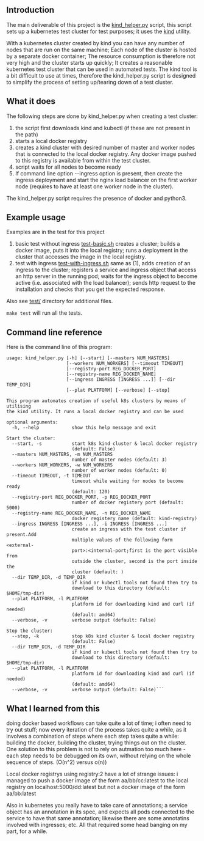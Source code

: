 
## Introduction

The main deliverable of this project is the [kind\_helper.py](https://github.com/MoserMichael/kind-helper/blob/master/kind_helper.py) script, this script sets up a kubernetes test cluster for test purposes; it uses the [kind](https://kubernetes.io/docs/setup/learning-environment/kind/) utility.

With a kubernetes cluster created by kind you can have any number of nodes that are run on the same machine; Each node of the cluster is hosted by a separate docker container; The resource consumption is therefore not very high and the cluster starts up quickly; It creates a reasonable kubernetes test cluster that can be used in automated tests. The kind tool is a bit difficult to use at times, therefore the kind\_helper.py script is designed to simplify the process of setting up/tearing down of a test cluster.

## What it does

The following steps are done by kind\_helper.py when creating a test cluster:

1. the script first downloads kind and kubectl (if these are not present in the path)
2. starts a local docker registry 
3. creates a kind cluster with desired number of master and worker nodes that is connected to the local docker registry. Any docker image pushed to this registry is available from within the test cluster.
4. script waits for all nodes to become ready
5. If command line option --ingress option is present, then create the ingress deployment and start the nginx load balancer on the first worker node (requires to have at least one worker node in the cluster). 

The kind\_helper.py script requires the presence of docker and python3.

## Example usage 

Examples are in the test for this project 

1. basic test without ingress [test-basic.sh](https://github.com/MoserMichael/kind-helper/blob/master/test/test-basic.sh) 
 creates a cluster; builds a docker image, puts it into the local registry; runs a deployment in the cluster that accesses the image in the local registry.
2. test with ingress [test-with-ingress.sh](https://github.com/MoserMichael/kind-helper/blob/master/test/test-with-ingress.sh)  same as (1), adds creation of an ingress to the cluster; registers a service and ingress object that access an http server in the running pod; waits for the ingress object to become active (i.e. associated with the load balancer); sends http request to the installation and checks that you get the expected response.

Also see [test/](https://github.com/MoserMichael/kind-helper/tree/master/test) directory for additional files.

`make test` will run all the tests.

## Command line reference

Here is the command line of this program:

```
usage: kind_helper.py [-h] [--start] [--masters NUM_MASTERS]
                      [--workers NUM_WORKERS] [--timeout TIMEOUT]
                      [--registry-port REG_DOCKER_PORT]
                      [--registry-name REG_DOCKER_NAME]
                      [--ingress INGRESS [INGRESS ...]] [--dir TEMP_DIR]
                      [--plat PLATFORM] [--verbose] [--stop]

This program automates creation of useful k8s clusters by means of utilising
the kind utility. It runs a local docker registry and can be used

optional arguments:
  -h, --help            show this help message and exit

Start the cluster:
  --start, -s           start k8s kind cluster & local docker registry
                        (default: False)
  --masters NUM_MASTERS, -m NUM_MASTERS
                        number of master nodes (default: 3)
  --workers NUM_WORKERS, -w NUM_WORKERS
                        number of worker nodes (default: 0)
  --timeout TIMEOUT, -t TIMEOUT
                        timeout while waiting for nodes to become ready
                        (default: 120)
  --registry-port REG_DOCKER_PORT, -p REG_DOCKER_PORT
                        number of docker registery port (default: 5000)
  --registry-name REG_DOCKER_NAME, -n REG_DOCKER_NAME
                        docker registery name (default: kind-registry)
  --ingress INGRESS [INGRESS ...], -i INGRESS [INGRESS ...]
                        create an ingress with the test cluster if present.Add
                        multiple values of the following form <external-
                        port>:<internal-port;first is the port visible from
                        outside the cluster, second is the port inside the
                        cluster (default: )
  --dir TEMP_DIR, -d TEMP_DIR
                        if kind or kubectl tools not found then try to
                        download to this directory (default: $HOME/tmp-dir)
  --plat PLATFORM, -l PLATFORM
                        platform id for downloading kind and curl (if needed)
                        (default: amd64)
  --verbose, -v         verbose output (default: False)

Stop the cluster:
  --stop, -k            stop k8s kind cluster & local docker registry
                        (default: False)
  --dir TEMP_DIR, -d TEMP_DIR
                        if kind or kubectl tools not found then try to
                        download to this directory (default: $HOME/tmp-dir)
  --plat PLATFORM, -l PLATFORM
                        platform id for downloading kind and curl (if needed)
                        (default: amd64)
  --verbose, -v         verbose output (default: False)```
```

## What I learned from this

doing docker based workflows can take quite a lot of time; i often need to try out stuff; now every iteration of the process takes quite a while, as it involves a combination of steps where each step takes quite a while: building the docker, building the cluster, trying things out on the cluster. One solution to this problem is not to rely on autmation too much here - each step needs to be debugged on its own, without relying on the whole sequence of steps. (O(n^2) versus o(n))

Local docker registrys using registry:2 have a lot of strange issues: i managed to push a docker image of the form aa/bb/cc:latest to the local registry on localhost:5000/dd:latest but not a docker image of the form aa/bb:latest

Also in kubernetes you really have to take care of annotations; a service object has an annotation in its spec, and expects all pods connected to the service to have that same annotation; likewise there are some annotatins involved with ingresses; etc.
 All that required some head banging on my part, for a while.
